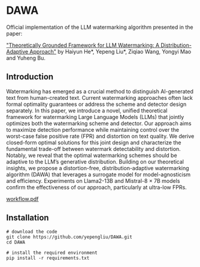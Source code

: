 # DAWA

Official implementation of the LLM watermarking algorithm presented in the paper:

["Theoretically Grounded Framework for LLM Watermarking: A Distribution-Adaptive Approach"](https://arxiv.org/abs/2410.02890) by Haiyun He*, Yepeng Liu*, Ziqiao Wang, Yongyi Mao and Yuheng Bu.


## Introduction

Watermarking has emerged as a crucial method to distinguish AI-generated text from human-created text. Current watermarking approaches often lack formal optimality guarantees or address the scheme and detector design separately. In this paper, we introduce a novel, unified theoretical framework for watermarking Large Language Models (LLMs) that jointly optimizes both the watermarking scheme and detector. Our approach aims to maximize detection performance while maintaining control over the worst-case false positive rate (FPR) and distortion on text quality. 
We derive closed-form optimal solutions for this joint design and characterize the fundamental trade-off between watermark detectability and distortion. Notably, we reveal that the optimal watermarking schemes should be adaptive to the LLM’s generative distribution. Building on our theoretical insights, we propose a distortion-free, distribution-adaptive watermarking algorithm (DAWA) that leverages a surrogate model for model-agnosticism and efficiency. Experiments on Llama2-13B and Mistral-8 $\times$ 7B models confirm the effectiveness of our approach, particularly at ultra-low FPRs. 

[workflow.pdf](https://github.com/user-attachments/files/21927485/workflow.pdf)


## Installation
```
# download the code
git clone https://github.com/yepengliu/DAWA.git
cd DAWA

# install the required environment 
pip install -r requirements.txt
```
